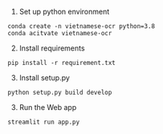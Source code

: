 1. Set up python environment
```
conda create -n vietnamese-ocr python=3.8
conda acitvate vietnamese-ocr
```

2. Install requirements
```
pip install -r requirement.txt
```

3. Install setup.py
```
python setup.py build develop
```

3. Run the Web app
```
streamlit run app.py
```
